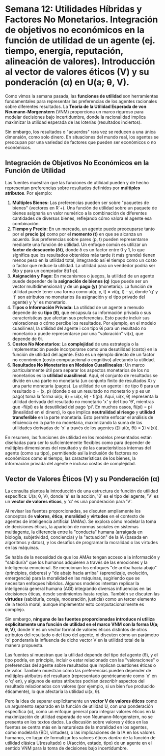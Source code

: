 # Semana 12: Utilidades Híbridas y Factores No Monetarios. Integración de objetivos no económicos en la función de utilidad de un agente (ej. tiempo, energía, reputación, alineación de valores). Introducción al vector de valores éticos (V) y su ponderación (α) en U(a; θ, V).

Como vimos la semana pasada, las **funciones de utilidad** son herramientas fundamentales para representar las preferencias de los agentes racionales sobre diferentes resultados. La **Teoría de la Utilidad Esperada de von Neumann-Morgenstern** (VNM) proporciona un marco riguroso para modelar decisiones bajo incertidumbre, donde la racionalidad implica maximizar la utilidad esperada de las loterías (resultados inciertos).

Sin embargo, los resultados o "acuerdos" rara vez se reducen a una única dimensión, como solo dinero. En situaciones del mundo real, los agentes se preocupan por una variedad de factores que pueden ser económicos o no económicos.

## Integración de Objetivos No Económicos en la Función de Utilidad
 
Las fuentes muestran que las funciones de utilidad pueden y de hecho representan preferencias sobre resultados definidos por **múltiples atributos**. Por ejemplo:

1.  **Múltiples Bienes:** Las preferencias pueden ser sobre "paquetes de bienes" (vectores en R`+). Una función de utilidad sobre un paquete de bienes asignaría un valor numérico a la combinación de diferentes cantidades de diversos bienes, reflejando cómo valora el agente esa combinación.
2.  **Tiempo y Precio:** En un mercado, un agente puede preocuparse tanto por el **precio (p)** como por el **momento (t)** en que se alcanza un acuerdo. Sus preferencias sobre pares (p, t) pueden representarse mediante una función de utilidad. Un enfoque común es utilizar un **factor de descuento (δt)**, donde δ es un factor entre 0 y 1, lo que significa que los resultados obtenidos más tarde (t más grande) tienen menos peso en la utilidad total, integrando así el tiempo como un costo o factor que reduce la utilidad. La utilidad para un vendedor podría ser δtp y para un comprador δt(1-p).
3.  **Asignación y Pago:** En mecanismos o juegos, la utilidad de un agente puede depender de la **asignación de bienes (q)** (que puede ser un vector multidimensional) y de un **pago (y)** (monetario). La función de utilidad puede tener una forma como ui(q, y, t) = vi(q, t) - yi, donde 'q' y 't' son atributos no monetarios (la asignación y el tipo privado del agente) y 'y' es monetario.
4.  **Tipos o Información Privada:** La utilidad de un agente a menudo depende de su **tipo (θ)**, que encapsula su información privada o sus características que afectan sus preferencias. Esto puede incluir sus valoraciones o cómo percibe los resultados. Por ejemplo, en el modelo cuasilineal, la utilidad del agente i con tipo θi para un resultado no monetario x puede representarse por una "valoración" vi(x), que depende de θi.
5.  **Costos No Monetarios:** La **complejidad** de una estrategia o la implementación puede incorporarse como una desutilidad (costo) en la función de utilidad del agente. Esto es un ejemplo directo de un factor no económico (costo computacional o cognitivo) afectando la utilidad.
6.  **Resultados No Monetarios en Modelos Cuasilineales:** Un marco particularmente útil para separar los aspectos monetarios de los no monetarios es la **utilidad cuasilineal**. Aquí, el conjunto de resultados se divide en una parte no monetaria (un conjunto finito de resultados X) y una parte monetaria (pagos). La utilidad de un agente i de tipo θ para un resultado o = (x, p) (donde x es un resultado no monetario y p es un pago) toma la forma ui(o, θ) = ui(x, θ) - fi(pi). Aquí, ui(x, θ) representa la utilidad derivada del resultado no monetario 'x' y del tipo 'θ', mientras que -fi(pi) es la desutilidad del pago 'pi'. En muchos casos, fi(pi) = pi (linealidad en el dinero), lo que implica **neutralidad al riesgo** y **utilidad transferible** en la parte monetaria. Esto permite enfocar el análisis de eficiencia en la parte no monetaria, maximizando la suma de las utilidades derivadas de 'x' a través de los agentes (∑i ui(x, θi) = ∑i vi(x)).

En resumen, las funciones de utilidad en los modelos presentados están diseñadas para ser lo suficientemente flexibles como para depender de múltiples dimensiones del resultado y de las características internas del agente (como su tipo), permitiendo así la inclusión de factores no económicos como el tiempo, las características de los bienes, la información privada del agente e incluso costos de complejidad.

## Vector de Valores Éticos (V) y su Ponderación (α)

La consulta plantea la introducción de una estructura de función de utilidad específica: U(a; θ, V), donde 'a' es la acción, 'θ' es el tipo del agente, 'V' es un **vector de valores éticos**, y 'α' es una ponderación para 'V'.

Al revisar las fuentes proporcionadas, se discuten ampliamente los conceptos de **valores**, **ética**, **moralidad** y **virtudes** en el contexto de agentes de inteligencia artificial (AMAs). Se explora cómo modelar la toma de decisiones éticas, la aparición de normas sociales en sistemas multiagente, la diferencia entre la "conducta" humana (arraigada en biología, subjetividad, conciencia) y la "actuación" de la IA (basada en algoritmos y datos), y los desafíos de programar la moralidad o las virtudes en las máquinas.

Se habla de la necesidad de que los AMAs tengan acceso a la información y "sabiduría" que los humanos adquieren a través de las emociones y la inteligencia emocional. Se mencionan los enfoques "de arriba hacia abajo" (principios, deberes) y "de abajo hacia arriba" (aprendizaje, evolución, emergencia) para la moralidad en las máquinas, sugiriendo que se necesitan enfoques híbridos. Algunos modelos intentan replicar la inteligencia general humana (AGI) integrando diversas influencias en las decisiones éticas, desde sentimientos hasta reglas. También se discuten las **virtudes** (sabiduría, coraje, moderación, justicia) como un tercer elemento de la teoría moral, aunque implementar esto computacionalmente es complejo.

Sin embargo, **ninguna de las fuentes proporcionadas introduce ni utiliza explícitamente una función de utilidad en el marco VNM con la forma U(a; θ, V)**, donde V es un vector formal de valores éticos distintos de otros atributos del resultado o del tipo del agente, ni discuten cómo un parámetro 'α' ponderaría la influencia de dicho vector V en la utilidad total de la manera propuesta.

Las fuentes sí muestran que la utilidad depende del tipo del agente (θ), y el tipo podría, en principio, incluir o estar relacionado con las "valoraciones" o preferencias del agente sobre resultados que implican cuestiones éticas o de valor. También muestran cómo las preferencias pueden depender de múltiples atributos del resultado (representado genéricamente como 'x' en o 'q' en), y algunos de estos atributos podrían *describir* aspectos del resultado relacionados con valores (por ejemplo, si un bien fue producido éticamente), lo que afectaría la utilidad ui(x, θ).

Pero la idea de separar explícitamente un **vector V de valores éticos** como un argumento separado en la función de utilidad U, con una ponderación específica (α), como un enfoque general para integrar valores éticos en la maximización de utilidad esperada de von Neumann-Morgenstern, no se presenta en los textos dados. La discusión sobre valores y ética en las fuentes se centra más en la naturaleza de la moralidad en los agentes, cómo modelarla (BDI, virtudes), o las implicaciones de la IA en los valores humanos, en lugar de formalizar los valores éticos *dentro* de la función de utilidad clásica U(resultado) o U(acción, estado, tipo) de un agente en el sentido VNM para la toma de decisiones bajo incertidumbre.
